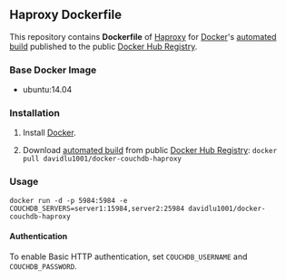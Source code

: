 ## Haproxy Dockerfile

This repository contains **Dockerfile** of [Haproxy](http://haproxy.1wt.eu/) for [Docker](https://www.docker.com/)'s [automated build](https://registry.hub.docker.com/u/davidlu1001/couchdb-haproxy/) published to the public [Docker Hub Registry](https://registry.hub.docker.com/).

### Base Docker Image

* ubuntu:14.04

### Installation

1. Install [Docker](https://www.docker.com/).

2. Download [automated build](https://registry.hub.docker.com/u/davidlu1001/couchdb-haproxy/) from public [Docker Hub Registry](https://registry.hub.docker.com/): `docker pull davidlu1001/docker-couchdb-haproxy`

### Usage

	docker run -d -p 5984:5984 -e COUCHDB_SERVERS=server1:15984,server2:25984 davidlu1001/docker-couchdb-haproxy

#### Authentication

To enable Basic HTTP authentication, set `COUCHDB_USERNAME` and `COUCHDB_PASSWORD`.


